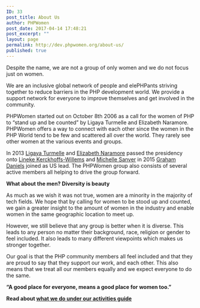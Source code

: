 ```yaml
---
ID: 33
post_title: About Us
author: PHPWomen
post_date: 2017-04-14 17:48:21
post_excerpt: ""
layout: page
permalink: http://dev.phpwomen.org/about-us/
published: true
---
```

<span style="font-weight: 400;">Despite the name, we are not a group of only women and we do not focus just on women.</span>

<span style="font-weight: 400;">We are an inclusive global network of people and elePHPants striving together to reduce barriers in the PHP development world. We provide a support network for everyone to improve themselves and get involved in the community.</span>

<!--more-->

<span style="font-weight: 400;">PHPWomen started out on October 8th 2006 as a call for the women of PHP to “stand up and be counted” by Ligaya Turmelle and Elizabeth Naramore. PHPWomen offers a way to connect with each other since the women in the PHP World tend to be few and scattered all over the world. They rarely see other women at the various events and groups. </span>

<span style="font-weight: 400;">In 2013 <a href="https://twitter.com/lig">Ligaya Turmelle</a> and <a href="https://twitter.com/ElizabethN">Elizabeth Naramore</a> passed the presidency onto </span><a href="https://twitter.com/the_linie"><span style="font-weight: 400;">Lineke Kerckhoffs-Willems</span></a><span style="font-weight: 400;"> and </span><a href="https://twitter.com/michellesanver"><span style="font-weight: 400;">Michelle Sanver</span></a><span style="font-weight: 400;"> in 2015 <a href="https://twitter.com/greydnls">Graham Daniels</a> joined as US lead. The PHPWomen group also consists of several active members all helping to drive the group forward.</span>

<b>What about the men? Diversity is beauty</b>

<span style="font-weight: 400;">As much as we wish it was not true, women are a minority in the majority of tech fields. We hope that by calling for women to be stood up and counted, we gain a greater insight to the amount of women in the industry and enable women in the same geographic location to meet up.</span>

<span style="font-weight: 400;">However, we still believe that any group is better when it is diverse. This leads to any person no matter their background, race, religion or gender to feel included. It also leads to many different viewpoints which makes us stronger together. </span>

<span style="font-weight: 400;">Our goal is that the PHP community members all feel included and that they are proud to say that they support our work, and each other. This also means that we treat all our members equally and we expect everyone to do the same. </span>

<b>“A good place for everyone, means a good place for women too.”</b>

<b>Read about <a href="http://dev.phpwomen.org/activities/">what we do under our activities guide</a> </b>